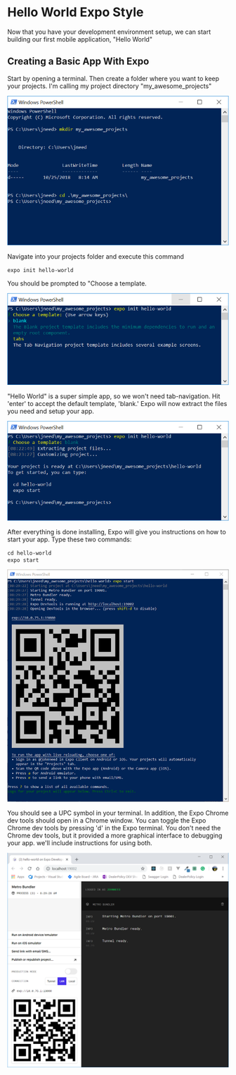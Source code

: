 # Hello World Expo Style

Now that you have your development environment setup, we can start building our first mobile application, "Hello World"

## Creating a Basic App With Expo

Start by opening a terminal. Then create a folder where you want to keep your projects. I'm calling my project directory "my_awesome_projects"

![alt_text](assets/01/power-shello-create-folder.png "PowerShell: CD to project folder")

Navigate into your projects folder and execute this command

```
expo init hello-world
```

You should be prompted to "Choose a template.

![alt_text](assets/01/power-shell-choose-template.png "PowerShell: expo init command")


"Hello World" is a super simple app, so we won't need tab-navigation. Hit 'enter' to accept the default template, 'blank.'  Expo will now extract the files you need and setup your app.  

![alt_text](assets/01/power-shell-project-ready.png "PowerShell: choose template")


After everything is done installing, Expo will give you instructions on how to start your app.  Type these two commands:

    cd hello-world
    expo start

![alt_text](assets/01/power-shell-expo-start.png "PowerShell : start app")


You should see a UPC symbol in your terminal.  In addition, the Expo Chrome dev tools should open in a Chrome window. You can toggle the Expo Chrome dev tools by pressing 'd' in the Expo terminal.  You don't need the Chrome dev tools, but it provided a more graphical interface to debugging your app.  we'll include instructions for using both.

![alt_text](assets/01/chrome-expo-dev-tools.png "Chrome: Expo Dev Tools")


 

